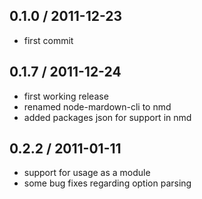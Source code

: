 
0.1.0 / 2011-12-23
------------------

* first commit

0.1.7 / 2011-12-24
------------------

* first working release 
* renamed node-mardown-cli to nmd
* added packages json for support in nmd

0.2.2 / 2011-01-11
------------------

* support for usage as a module
* some bug fixes regarding option parsing

